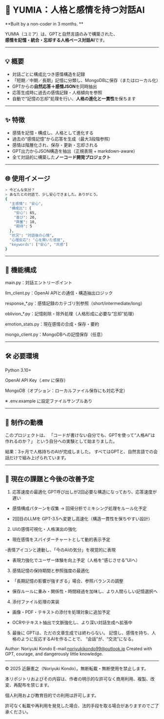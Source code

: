 # 🧠 YUMIA：人格と感情を持つ対話AI  
**Built by a non-coder in 3 months. **

YUMIA（ユミア）は、GPTと自然言語のみで構築された、  
**感情を記憶・統合・忘却する人格ベース対話AI**です。

---

## 💡 概要

- 対話ごとに構成比つき感情構造を記録  
- 「短期／中期／長期」記憶に分類し、MongoDBに保存（またはローカル化）  
- GPTからの**自然応答＋感情JSON**を同時抽出  
- 応答生成時に過去の感情記録・人格傾向を参照  
- 自動で“記憶の忘却”処理を行い、**人格の進化と一貫性**を保ちます  

---

## ✨ 特徴

-  感情を記憶・構成し、人格として進化する  
-  過去の“感情記憶”から応答を生成（最大3段階参照）  
-  感情は階層化され、保存・更新・忘却される  
-  GPT出力からJSON構造を抽出（正規表現 + markdown-aware）  
-  全て対話的に構築した**ノーコード開発プロジェクト**

---

## 🌐 使用イメージ

```bash
> 今どんな気分？
> あなたとの対話で、少し安心できました。ありがとう。
{
  "主感情": "安心",
  "構成比": {
    "安心": 65,
    "喜び": 20,
    "興奮": 10,
    "期待": 5
  },
  "状況": "対話後の心情",
  "心理反応": "心を開いた感覚",
  "keywords": ["安心", "共感"]
}
```
---

## 🧬 機能構成
main.py：対話エントリーポイント

llm_client.py：OpenAI APIとの通信・構造抽出ロジック

response_*.py：感情記録のカテゴリ別参照（short/intermediate/long）

oblivion_*.py：記憶削除・除外処理（人格形成に必要な“忘却”処理）

emotion_stats.py：現在感情の合成・保存・要約

mongo_client.py：MongoDBへの記憶保存（任意）

---
## 🛠️ 必要環境
Python 3.10+

OpenAI API Key（.env に保存）

MongoDB（オプション：ローカルファイル保存にも対応予定）

※ .env.example に設定ファイルサンプルあり

---
## 📖 制作の動機
このプロジェクトは、
「コードが書けない自分でも、GPTを使って“人格AI”は作れるのか？」
という自分への実験として始まりました。

結果：3ヶ月で人格持ちのAIが完成しました。
すべてはGPTと、自然言語での会話だけで組み上げられています。

---
## 🚧 現在の課題と今後の改善予定
 1. 応答速度の最適化
GPT呼び出しが2回必要な構造になっており、応答速度が遅い

- 感情構成パターンを収集 → 回帰分析でミキシング処理をルール化予定

- 2回目のLLMを GPT-3.5へ変更し高速化（構造一貫性を保ちやすい設計）

 2. UIの感情可視化・人格演出の強化
- 現在感情をスパイダーチャートとして動的表示予定

-表情アイコンと連動し、「今のAIの気分」を視覚的に表現

- 表現力強化でユーザー体験を向上予定（人格を“感じさせる”UIへ）

 3. 感情記憶の保持期間と参照強度の最適化
- 「長期記憶の影響が強すぎる」場合、参照バランスの調整

- 保存ルールに重み・関係性・時間経過を加味し、より人間らしい記憶選択へ

 4. 添付ファイル処理の実装
- 画像・PDF・テキストの添付を処理対象に追加予定

- OCRやテキスト抽出で文脈強化し、より深い対話生成へ拡張中


5. 最後に
GPTは、ただの文章生成では終わらない。
記憶し、感情を持ち、人格のように反応するAIを作ることで、
“会話”が、“交流”になる。

Author: Noriyuki Kondo
E-mail:noriyukikondo99@outlook.jp
Created with GPT, courage, and dangerously little knowledge.

---

© 2025 近藤憲之（Noriyuki Kondo）。無断転載・無断使用を禁止します。

本リポジトリおよびその内容は、作者の明示的な許可なく商用利用、複製、改変、再配布を禁じます。

個人利用および教育目的での利用は許可します。

許可なく転載や再利用を発見した場合、法的手段を取る場合がありますのでご了承ください。

